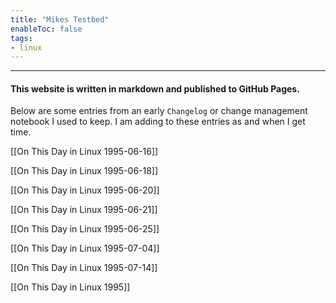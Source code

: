 ```yaml
---
title: "Mikes Testbed"
enableToc: false
tags:
- linux
---
```

***
#### This website is written in markdown and published to GitHub Pages.

Below are some entries from an early `Changelog` or change management notebook I used to keep. I am adding to these entries as and when I get time.

[[On This Day in Linux 1995-06-16]]

[[On This Day in Linux 1995-06-18]]

[[On This Day in Linux 1995-06-20]]

[[On This Day in Linux 1995-06-21]]

[[On This Day in Linux 1995-06-25]]

[[On This Day in Linux 1995-07-04]]

[[On This Day in Linux 1995-07-14]]

[[On This Day in Linux 1995]]






